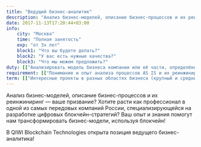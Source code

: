 ```yaml
---
title: "Ведущий бизнес-аналитик"
description: "Анализ бизнес-моделей, описание бизнес-процессов и их реинжиниринг"
date: 2017-11-13T17:20:44+03:00
info:
    city: "Москва"
    time: "Полная занятость"
    exp: "от 3х лет"
    block1: "Что вы будете делать?"
    block2: "У вас есть нужные качества?"
    block3: "Что мы можем предложить?"
duty: [["Анализировать модель бизнеса компании или её части, определённого сегмента рынка/продукта","Формировать предложения по трансформации бизнес-модели с использованием блокчейна, рассчитывать и обосновывать"],["Описывать и реинжинировать бизнес-процессы компании, разрабатывать функциональные требования на их основе",""]]
requirement: [["Понимание и опыт анализа процессов AS IS и их реинжиниринга с описанием процессов TO BE","Умение оцифровать выгоду для заказчика и подготовить понятный, детальный бизнес-кейс, побуждающий (или наоборот) к трансформации бизнеса с использованием блокчейна"],["Зрелая коммуникация с высокопоставленными лицами в крупных компаниях","Сильная внутренняя мотивация на достижение целей, высокий уровень самостоятельности и ответственности за результат",]]
term: [["Интересные проекты в разных областях бизнеса (крупный и средний бизнес, стартапы)","Работу в крутой команде с одними из лучших экспертов в области разработки комплексных IT-систем и IT-консалтинга, конструктивными и позитивными, молодыми и заряженными на результат"],["Бирюзовый оттенок в процессах управления компанией: стремление к децентрализации власти, высокий уровень персональной ответственности и свобода в процессе достижения своих результатов","Возможность удалённой работы. Нам не важно, во сколько вы приходите и уходите, главное — результат!"],["Уютный офис в пешей доступности от метро «Павелецкая», официальное оформление и другие бонусы",""]]
---
```


Анализ бизнес-моделей, описание бизнес-процессов и их реинжиниринг — ваше призвание? Хотите расти как профессионал в одной из самых передовых компаний России, специализирующейся на разработке цифровых блокчейн-стратегий? Ваш опыт и знания помогут нам трансформировать бизнес-модели, используя блокчейн! 

В QIWI Blockchain Technologies открыта позиция ведущего бизнес-аналитика!
